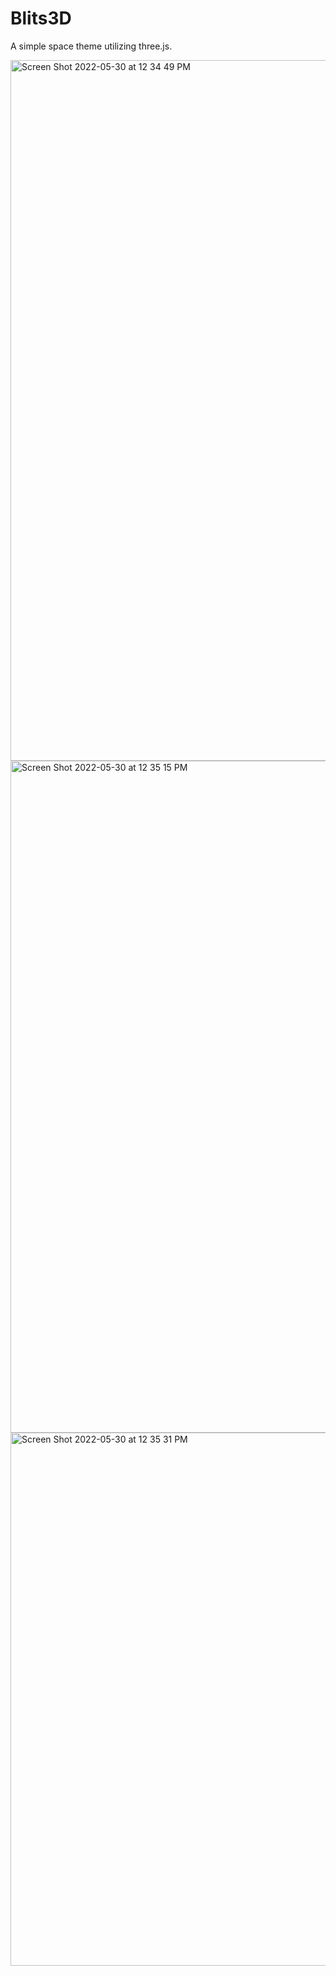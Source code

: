 # Blits3D

A simple space theme utilizing three.js.

<img width="1121" alt="Screen Shot 2022-05-30 at 12 34 49 PM" src="https://user-images.githubusercontent.com/36719171/171039272-25b4ed5a-9a35-44bc-9766-ba369ca4d965.png">
<img width="1075" alt="Screen Shot 2022-05-30 at 12 35 15 PM" src="https://user-images.githubusercontent.com/36719171/171039291-a0f5bb4e-f149-44ce-a805-0ac86fab0ae7.png">
<img width="853" alt="Screen Shot 2022-05-30 at 12 35 31 PM" src="https://user-images.githubusercontent.com/36719171/171039357-c1ef7b89-4400-444f-8cf9-b37ec306a581.png">
